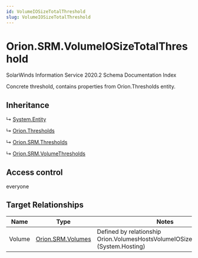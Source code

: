 ```yaml
---
id: VolumeIOSizeTotalThreshold
slug: VolumeIOSizeTotalThreshold
---
```


# Orion.SRM.VolumeIOSizeTotalThreshold

SolarWinds Information Service 2020.2 Schema Documentation Index

Concrete threshold, contains properties from Orion.Thresholds entity.

## Inheritance

↳ [System.Entity](./../System/Entity)

↳ [Orion.Thresholds](./../Orion/Thresholds)

↳ [Orion.SRM.Thresholds](./../Orion.SRM/Thresholds)

↳ [Orion.SRM.VolumeThresholds](./../Orion.SRM/VolumeThresholds)

## Access control

everyone

## Target Relationships

| Name | Type | Notes |
| ------ | ------ | ------ |
| Volume | [Orion.SRM.Volumes](./../Orion.SRM/Volumes) | Defined by relationship Orion.VolumesHostsVolumeIOSizeTotalThreshold (System.Hosting) |

